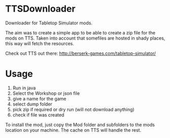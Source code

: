 # TTSDownloader
Downloader for Tabletop Simulator mods.

The aim was to create a simple app to be able to create a zip file for the mods on TTS.
Taken into account that somefiles are hosted in shady places, this way will fetch the resources.

Check out TTS out there:
http://berserk-games.com/tabletop-simulator/

# Usage

1. Run in java
2. Select the Workshop or json file
3. give a name for the game
4. select dump folder
5. pick zip if required or dry run (will not download anything)
6. check if file was created

To install the mod, just copy the Mod folder and subfolders to the mods location on your machine.
The cache on TTS will handle the rest.
